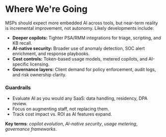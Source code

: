 # Where We're Going

MSPs should expect more embedded AI across tools, but near-term reality is incremental improvement, not autonomy. Likely developments include:

* **Deeper copilots:** Tighter PSA/RMM integrations for triage, scripting, and KB recall.
* **AI-native security:** Broader use of anomaly detection, SOC alert enrichment, and response playbooks.
* **Cost controls:** Token-based usage models, metered copilots, and AI-specific licensing.
* **Governance layers:** Client demand for policy enforcement, audit logs, and risk ownership clarity.

### **Guardrails**

* Evaluate AI as you would any SaaS: data handling, residency, DPA review.
* Focus on augmenting staff, not replacing them.
* Track cost impact vs. ROI as AI features expand.

**Key terms**: _copilot evolution_, _AI-native security_, _usage metering_, _governance frameworks_.
